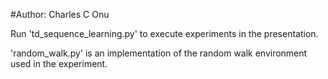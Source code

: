 #Author: Charles C Onu

Run 'td_sequence_learning.py' to execute experiments in the presentation. 

'random_walk.py' is an implementation of the random walk environment used in the experiment.
